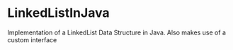 # LinkedListInJava
Implementation of a LinkedList Data Structure in Java. Also makes use of a custom interface
